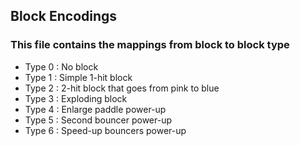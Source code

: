 ## Block Encodings
### This file contains the mappings from block to block type

* Type 0 : No block
* Type 1 : Simple 1-hit block
* Type 2 : 2-hit block that goes from pink to blue
* Type 3 : Exploding block
* Type 4 : Enlarge paddle power-up
* Type 5 : Second bouncer power-up
* Type 6 : Speed-up bouncers power-up